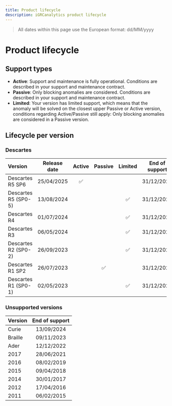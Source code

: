 ```yaml
---
title: Product lifecycle
description: iGRCanalytics product lifecycle
---
```


> All dates within this page use the European format: dd/MM/yyyy

# Product lifecycle

## Support types

- **Active**: Support and maintenance is fully operational. Conditions are described in your support and maintenance contract.  
- **Passive**: Only blocking anomalies are considered. Conditions are described in your support and maintenance contract.  
- **Limited**: Your version has limited support, which means that the anomaly will be solved on the closest upper Passive or Active version, conditions regarding Active/Passive still apply: Only blocking anomalies are considered in a Passive version.  

## Lifecycle per version

### Descartes

| Version              | Release date |       Active       |      Passive       |      Limited       | End of support |
| :------------------- | :----------: | :----------------: | :----------------: | :----------------: | :------------: |
| Descartes R5 SP6     |  25/04/2025  | :white_check_mark: |                    |                    |   31/12/2027   |
| Descartes R5 (SP0-5) |  13/08/2024  |                    |                    | :white_check_mark: |   31/12/2027   |
| Descartes R4         |  01/07/2024  |                    |                    | :white_check_mark: |   31/12/2027   |
| Descartes R3         |  06/05/2024  |                    |                    | :white_check_mark: |   31/12/2027   |
| Descartes R2 (SP0-2) |  26/09/2023  |                    |                    | :white_check_mark: |   31/12/2027   |
| Descartes R1 SP2     |  26/07/2023  |                    | :white_check_mark: |                    |   31/12/2027   |
| Descartes R1 (SP0-1) |  02/05/2023  |                    |                    | :white_check_mark: |   31/12/2027   |

### Unsupported versions

| Version | End of support |
| :------ | :------------: |
| Curie   |   13/09/2024   |
| Braille |   09/11/2023   |
| Ader    |   12/12/2022   |
| 2017    |   28/06/2021   |
| 2016    |   08/02/2019   |
| 2015    |   09/04/2018   |
| 2014    |   30/01/2017   |
| 2012    |   17/04/2016   |
| 2011    |   06/02/2015   |
